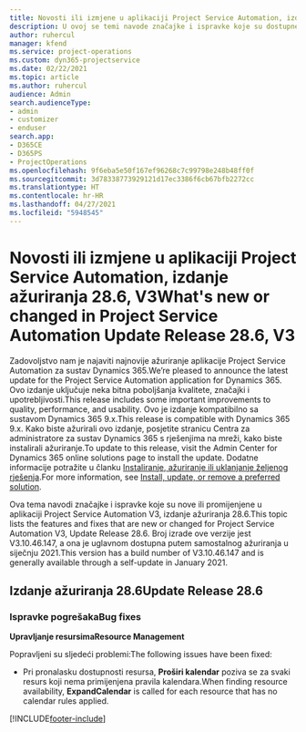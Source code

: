 ```yaml
---
title: Novosti ili izmjene u aplikaciji Project Service Automation, izdanje ažuriranja 28.6, hitni popravak, V3
description: U ovoj se temi navode značajke i ispravke koje su dostupne u izdanju ažuriranja 28.6. hitnog popravka aplikacije Project Service Automation, V3.
author: ruhercul
manager: kfend
ms.service: project-operations
ms.custom: dyn365-projectservice
ms.date: 02/22/2021
ms.topic: article
ms.author: ruhercul
audience: Admin
search.audienceType:
- admin
- customizer
- enduser
search.app:
- D365CE
- D365PS
- ProjectOperations
ms.openlocfilehash: 9f6eba5e50f167ef96268c7c99798e248b48ff0f
ms.sourcegitcommit: 3d78338773929121d17ec3386f6cb67bfb2272cc
ms.translationtype: HT
ms.contentlocale: hr-HR
ms.lasthandoff: 04/27/2021
ms.locfileid: "5948545"
---
```

# <a name="whats-new-or-changed-in-project-service-automation-update-release-286-v3"></a><span data-ttu-id="e3f39-103">Novosti ili izmjene u aplikaciji Project Service Automation, izdanje ažuriranja 28.6, V3</span><span class="sxs-lookup"><span data-stu-id="e3f39-103">What's new or changed in Project Service Automation Update Release 28.6, V3</span></span>

<span data-ttu-id="e3f39-104">Zadovoljstvo nam je najaviti najnovije ažuriranje aplikacije Project Service Automation za sustav Dynamics 365.</span><span class="sxs-lookup"><span data-stu-id="e3f39-104">We’re pleased to announce the latest update for the Project Service Automation application for Dynamics 365.</span></span> <span data-ttu-id="e3f39-105">Ovo izdanje uključuje neka bitna poboljšanja kvalitete, značajki i upotrebljivosti.</span><span class="sxs-lookup"><span data-stu-id="e3f39-105">This release includes some important improvements to quality, performance, and usability.</span></span> <span data-ttu-id="e3f39-106">Ovo je izdanje kompatibilno sa sustavom Dynamics 365 9.x.</span><span class="sxs-lookup"><span data-stu-id="e3f39-106">This release is compatible with Dynamics 365 9.x.</span></span> <span data-ttu-id="e3f39-107">Kako biste ažurirali ovo izdanje, posjetite stranicu Centra za administratore za sustav Dynamics 365 s rješenjima na mreži, kako biste instalirali ažuriranje.</span><span class="sxs-lookup"><span data-stu-id="e3f39-107">To update to this release, visit the Admin Center for Dynamics 365 online solutions page to install the update.</span></span> <span data-ttu-id="e3f39-108">Dodatne informacije potražite u članku [Instaliranje, ažuriranje ili uklanjanje željenog rješenja](/power-platform/admin/install-remove-preferred-solution).</span><span class="sxs-lookup"><span data-stu-id="e3f39-108">For more information, see [Install, update, or remove a preferred solution](/power-platform/admin/install-remove-preferred-solution).</span></span>

<span data-ttu-id="e3f39-109">Ova tema navodi značajke i ispravke koje su nove ili promijenjene u aplikaciji Project Service Automation V3, izdanje ažuriranja 28.6.</span><span class="sxs-lookup"><span data-stu-id="e3f39-109">This topic lists the features and fixes that are new or changed for Project Service Automation V3, Update Release 28.6.</span></span> <span data-ttu-id="e3f39-110">Broj izrade ove verzije jest V3.10.46.147, a ona je uglavnom dostupna putem samostalnog ažuriranja u siječnju 2021.</span><span class="sxs-lookup"><span data-stu-id="e3f39-110">This version has a build number of V3.10.46.147 and is generally available through a self-update in January 2021.</span></span>

## <a name="update-release-286"></a><span data-ttu-id="e3f39-111">Izdanje ažuriranja 28.6</span><span class="sxs-lookup"><span data-stu-id="e3f39-111">Update Release 28.6</span></span>

### <a name="bug-fixes"></a><span data-ttu-id="e3f39-112">Ispravke pogrešaka</span><span class="sxs-lookup"><span data-stu-id="e3f39-112">Bug fixes</span></span>


<span data-ttu-id="e3f39-113">**Upravljanje resursima**</span><span class="sxs-lookup"><span data-stu-id="e3f39-113">**Resource Management**</span></span>

<span data-ttu-id="e3f39-114">Popravljeni su sljedeći problemi:</span><span class="sxs-lookup"><span data-stu-id="e3f39-114">The following issues have been fixed:</span></span>

- <span data-ttu-id="e3f39-115">Pri pronalasku dostupnosti resursa, **Proširi kalendar** poziva se za svaki resurs koji nema primijenjena pravila kalendara.</span><span class="sxs-lookup"><span data-stu-id="e3f39-115">When finding resource availability, **ExpandCalendar** is called for each resource that has no calendar rules applied.</span></span>


[!INCLUDE[footer-include](../includes/footer-banner.md)]